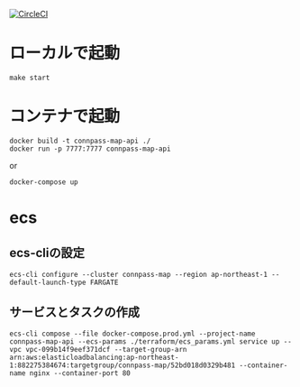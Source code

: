 [![CircleCI](https://circleci.com/gh/pokotyan/connpass-map-api.svg?style=svg)](https://circleci.com/gh/pokotyan/connpass-map-api)

# ローカルで起動
```
make start
```

# コンテナで起動
```
docker build -t connpass-map-api ./
docker run -p 7777:7777 connpass-map-api
```
or
```
docker-compose up
```

# ecs
## ecs-cliの設定
```
ecs-cli configure --cluster connpass-map --region ap-northeast-1 --default-launch-type FARGATE
```

## サービスとタスクの作成
```
ecs-cli compose --file docker-compose.prod.yml --project-name connpass-map-api --ecs-params ./terraform/ecs_params.yml service up --vpc vpc-099b14f9eef371dcf --target-group-arn arn:aws:elasticloadbalancing:ap-northeast-1:882275384674:targetgroup/connpass-map/52bd018d0329b481 --container-name nginx --container-port 80
```